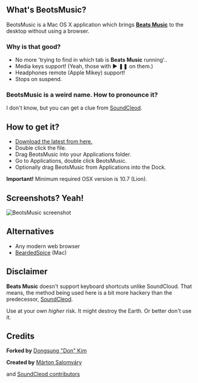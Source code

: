 ## What's BeotsMusic?

BeotsMusic is a Mac OS X application which brings __[Beats Music](http://beatsmusic.com)__ to the desktop without using a browser.

### Why is that good?

- No more 'trying to find in which tab is __Beats Music__ running'..
- Media keys support! (Yeah, those with ▶ ❚❚ on them.)
- Headphones remote (Apple Mikey) support!
- Stops on suspend.

### BeotsMusic is a weird name. How to pronounce it?

I don't know, but you can get a clue from [SoundCleod](https://soundcloud.com/senart/soundcleod).

## How to get it?

- [Download the latest from here.](https://github.com/kiding/beotsmusic/releases)
- Double click the file.
- Drag BeotsMusic into your Applications folder.
- Go to Applications, double click BeotsMusic.
- Optionally drag BeotsMusic from Applications into the Dock.

**Important!** Minimum required OSX version is 10.7 (Lion).

## Screenshots? Yeah!

![BeotsMusic screenshot](https://raw.github.com/kiding/beotsmusic/master/screenshot.png)

## Alternatives
- Any modern web browser
- [BeardedSpice](http://beardedspice.com/) (Mac)

## Disclaimer

__Beats Music__ doesn't support keyboard shortcuts unlike SoundCloud. That means, the method being used here is a bit more hackery than the predecessor, [SoundCleod](https://github.com/salomvary/soundcleod).

Use at your own _higher_ risk. It might destroy the Earth. Or better don't use it.

## Credits

__Forked by__ [Dongsung "Don" Kim](http://kiding.net)

__Created by__ [Márton Salomváry](https://twitter.com/salomvary)

and [SoundCleod contributors](https://github.com/salomvary/soundcleod/graphs/contributors)